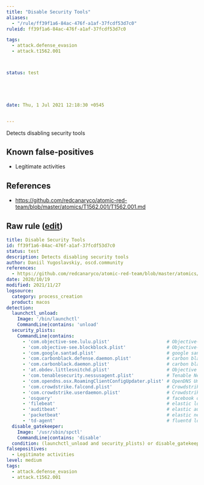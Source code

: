 ```yaml
---
title: "Disable Security Tools"
aliases:
  - "/rule/ff39f1a6-84ac-476f-a1af-37fcdf53d7c0"
ruleid: ff39f1a6-84ac-476f-a1af-37fcdf53d7c0

tags:
  - attack.defense_evasion
  - attack.t1562.001



status: test





date: Thu, 1 Jul 2021 12:18:30 +0545


---
```


Detects disabling security tools

<!--more-->


## Known false-positives

* Legitimate activities



## References

* https://github.com/redcanaryco/atomic-red-team/blob/master/atomics/T1562.001/T1562.001.md


## Raw rule ([edit](https://github.com/SigmaHQ/sigma/edit/master/rules/linux/macos/process_creation/proc_creation_macos_disable_security_tools.yml))
```yaml
title: Disable Security Tools
id: ff39f1a6-84ac-476f-a1af-37fcdf53d7c0
status: test
description: Detects disabling security tools
author: Daniil Yugoslavskiy, oscd.community
references:
  - https://github.com/redcanaryco/atomic-red-team/blob/master/atomics/T1562.001/T1562.001.md
date: 2020/10/19
modified: 2021/11/27
logsource:
  category: process_creation
  product: macos
detection:
  launchctl_unload:
    Image: '/bin/launchctl'
    CommandLine|contains: 'unload'
  security_plists:
    CommandLine|contains:
      - 'com.objective-see.lulu.plist'                     # Objective-See firewall management utility
      - 'com.objective-see.blockblock.plist'               # Objective-See persistence locations watcher/blocker
      - 'com.google.santad.plist'                          # google santa
      - 'com.carbonblack.defense.daemon.plist'             # carbon black
      - 'com.carbonblack.daemon.plist'                     # carbon black
      - 'at.obdev.littlesnitchd.plist'                     # Objective Development Software firewall management utility
      - 'com.tenablesecurity.nessusagent.plist'            # Tenable Nessus
      - 'com.opendns.osx.RoamingClientConfigUpdater.plist' # OpenDNS Umbrella
      - 'com.crowdstrike.falcond.plist'                    # Crowdstrike Falcon
      - 'com.crowdstrike.userdaemon.plist'                 # Crowdstrike Falcon
      - 'osquery'                                          # facebook osquery
      - 'filebeat'                                         # elastic log file shipper
      - 'auditbeat'                                        # elastic auditing agent/log shipper
      - 'packetbeat'                                       # elastic network logger/shipper
      - 'td-agent'                                         # fluentd log shipper
  disable_gatekeeper:
    Image: '/usr/sbin/spctl'
    CommandLine|contains: 'disable'
  condition: (launchctl_unload and security_plists) or disable_gatekeeper
falsepositives:
  - Legitimate activities
level: medium
tags:
  - attack.defense_evasion
  - attack.t1562.001

```
